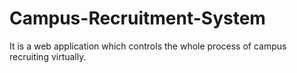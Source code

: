 # Campus-Recruitment-System
It is a web application which controls the whole process of campus recruiting virtually.
